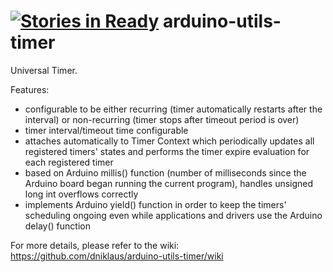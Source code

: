 [![Stories in Ready](https://badge.waffle.io/dniklaus/arduino-utils-timer.png?label=ready&title=Ready)](https://waffle.io/dniklaus/arduino-utils-timer)
arduino-utils-timer
===================

Universal Timer.

Features:

* configurable to be either recurring (timer automatically restarts after the interval) or non-recurring (timer stops after timeout period is over)
* timer interval/timeout time configurable
* attaches automatically to Timer Context which periodically updates all registered timers' states and performs the timer expire evaluation for each registered timer
* based on Arduino millis() function (number of milliseconds since the Arduino board began running the current program), handles unsigned long int overflows correctly
* implements Arduino yield() function in order to keep the timers' scheduling ongoing even while applications and drivers use the Arduino delay() function 

For more details, please refer to the wiki: https://github.com/dniklaus/arduino-utils-timer/wiki
